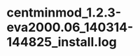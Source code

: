 centminmod_1.2.3-eva2000.06_140314-144825_install.log
=====================================================
